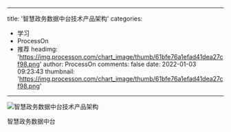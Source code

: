 
---
title: '智慧政务数据中台技术产品架构'
categories: 
 - 学习
 - ProcessOn
 - 推荐
headimg: 'https://img.processon.com/chart_image/thumb/61bfe76a1efad41dea27cf98.png'
author: ProcessOn
comments: false
date: 2022-01-03 09:23:43
thumbnail: 'https://img.processon.com/chart_image/thumb/61bfe76a1efad41dea27cf98.png'
---

<div>   
<img class="thumb" alt="智慧政务数据中台技术产品架构" src="https://img.processon.com/chart_image/thumb/61bfe76a1efad41dea27cf98.png" referrerpolicy="no-referrer">
<p>智慧政务数据中台</p>  
</div>
            